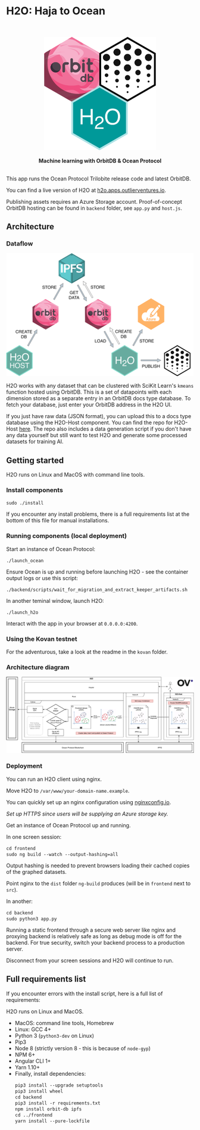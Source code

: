# H2O: Haja to Ocean

<p align="center"><br/><br/><img src='/images/components.png' width='300px' /><br/><br/><b>Machine learning with OrbitDB & Ocean Protocol</b><br/><br/></p>

This app runs the Ocean Protocol Trilobite release code and latest OrbitDB.

You can find a live version of H2O at [h2o.apps.outlierventures.io](https://h2o.apps.outlierventures.io/home).

Publishing assets requires an Azure Storage account.
Proof-of-concept OrbitDB hosting can be found in `backend` folder, see `app.py` and `host.js`.


## Architecture

### Dataflow

![Dataflow](/images/dataflow.png)

H2O works with any dataset that can be clustered with SciKit Learn's `kmeans` function hosted using OrbitDB. This is a set of datapoints with each dimension stored as a separate entry in an OrbitDB docs type database. To fetch your database, just enter your OrbitDB address in the H2O UI.

If you just have raw data (JSON format), you can upload this to a docs type database using the H2O-Host component. You can find the repo for H2O-Host [here](https://www.github.com/OutlierVentures/H2O-Host). The repo also includes a data generation script if you don't have any data yourself but still want to test H2O and generate some processed datasets for training AI.


## Getting started

H2O runs on Linux and MacOS with command line tools.

### Install components

```
sudo ./install
```
If you encounter any install problems, there is a full requirements list at the bottom of this file for manual installations.

### Running components (local deployment)

Start an instance of Ocean Protocol:
```
./launch_ocean
```
Ensure Ocean is up and running before launching H2O - see the container output logs or use this script:
```
./backend/scripts/wait_for_migration_and_extract_keeper_artifacts.sh
```

In another teminal window, launch H2O:
```
./launch_h2o
```

Interact with the app in your browser at `0.0.0.0:4200`.


### Using the Kovan testnet

For the adventurous, take a look at the readme in the `kovan` folder.


### Architecture diagram

![Architecture](/images/architecture.png)

### Deployment

You can run an H2O client using nginx.

Move H2O to `/var/www/your-domain-name.example`.

You can quickly set up an nginx configuration using [nginxconfig.io](https://nginxconfig.io). 

*Set up HTTPS since users will be supplying an Azure storage key.*

Get an instance of Ocean Protocol up and running.

In one screen session:
```
cd frontend
sudo ng build --watch --output-hashing=all
```
Output hashing is needed to prevent browsers loading their cached copies of the graphed datasets.

Point nginx to the `dist` folder `ng-build` produces (will be in `frontend` next to `src`).

In another:
```
cd backend
sudo python3 app.py
```
Running a static frontend through a secure web server like nginx and proxying backend is relatively safe as long as debug mode is off for the backend. For true security, switch your backend process to a production server.

Disconnect from your screen sessions and H2O will continue to run.


## Full requirements list

If you encounter errors with the install script, here is a full list of requirements:

H2O runs on Linux and MacOS.

- MacOS: command line tools, Homebrew
- Linux: GCC 4+
- Python 3 (`python3-dev` on Linux)
- Pip3
- Node 8 (strictly version 8 - this is because of `node-gyp`)
- NPM 6+
- Angular CLI 1+
- Yarn 1.10+
- Finally, install dependencies:
    ```
    pip3 install --upgrade setuptools
    pip3 install wheel
    cd backend
    pip3 install -r requirements.txt
    npm install orbit-db ipfs
    cd ../frontend
    yarn install --pure-lockfile
    ```
